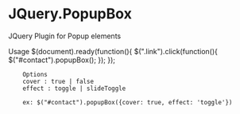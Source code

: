 JQuery.PopupBox
===============

JQuery Plugin for Popup elements

Usage
		$(document).ready(function(){
			$(".link").click(function(){
				$("#contact").popupBox();
			});
		});
		
		Options
		cover : true | false
		effect : toggle | slideToggle
		
		ex: $("#contact").popupBox({cover: true, effect: 'toggle'})
